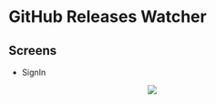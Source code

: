 # GitHub Releases Watcher

## Screens

- SignIn 

<div align="center">
<image src="./docs/assets/signin-gif.gif" >
</div>